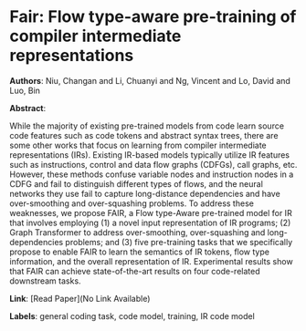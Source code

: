 # Fair: Flow type-aware pre-training of compiler intermediate representations

**Authors**: Niu, Changan and Li, Chuanyi and Ng, Vincent and Lo, David and Luo, Bin

**Abstract**:

While the majority of existing pre-trained models from code learn source code features such as code tokens and abstract syntax trees, there are some other works that focus on learning from compiler intermediate representations (IRs). Existing IR-based models typically utilize IR features such as instructions, control and data flow graphs (CDFGs), call graphs, etc. However, these methods confuse variable nodes and instruction nodes in a CDFG and fail to distinguish different types of flows, and the neural networks they use fail to capture long-distance dependencies and have over-smoothing and over-squashing problems. To address these weaknesses, we propose FAIR, a Flow type-Aware pre-trained model for IR that involves employing (1) a novel input representation of IR programs; (2) Graph Transformer to address over-smoothing, over-squashing and long-dependencies problems; and (3) five pre-training tasks that we specifically propose to enable FAIR to learn the semantics of IR tokens, flow type information, and the overall representation of IR. Experimental results show that FAIR can achieve state-of-the-art results on four code-related downstream tasks.

**Link**: [Read Paper](No Link Available)

**Labels**: general coding task, code model, training, IR code model
